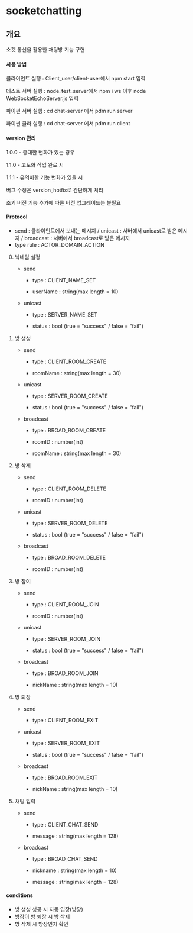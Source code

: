 # socketchatting

## 개요

소켓 통신을 활용한 채팅방 기능 구현

#### 사용 방법

클라이언트 실행 : Client_user/client-user에서 npm start 입력

테스트 서버 실행 : node_test_server에서 npm i ws 이후 node WebSocketEchoServer.js 입력

파이썬 서버 실행 : cd chat-server 에서 pdm run server

파이썬 클라 실행 : cd chat-server 에서 pdm run client



#### version 관리

1.0.0 - 중대한 변화가 있는 경우

1.1.0 - 고도화 작업 완료 시

1.1.1 - 유의미한 기능 변화가 있을 시

버그 수정은 version_hotfix로 간단하게 처리

초기 버전 기능 추가에 따른 버전 업그레이드는 불필요



#### Protocol

* send : 클라이언트에서 보내는 메시지 / unicast : 서버에서 unicast로 받은 메시지 / broadcast : 서버에서 broadcast로 받은 메시지
* type rule : ACTOR_DOMAIN_ACTION

0. 닉네임 설정

   - send
   
     - type : CLIENT_NAME_SET
     
     - userName : string(max length = 10)
   
   - unicast
   
     - type : SERVER_NAME_SET
     
     - status : bool (true = "success" / false = "fail")

1. 방 생성

   - send

     - type : CLIENT_ROOM_CREATE

     - roomName : string(max length = 30)

   - unicast

     - type : SERVER_ROOM_CREATE

     - status : bool (true = "success" / false = "fail")
     
   - broadcast
   
     - type : BROAD_ROOM_CREATE     
     
     - roomID : number(int)
     
     - roomName : string(max length = 30)

2. 방 삭제

   - send

     - type : CLIENT_ROOM_DELETE

     - roomID : number(int)
     
   - unicast
   
     - type : SERVER_ROOM_DELETE

     - status : bool (true = "success" / false = "fail")
     
   - broadcast
   
     - type : BROAD_ROOM_DELETE
     
     - roomID : number(int)
     
3. 방 참여

   - send

     - type : CLIENT_ROOM_JOIN

     - roomID : number(int)

   - unicast
   
     - type : SERVER_ROOM_JOIN

     - status : bool (true = "success" / false = "fail")
     
   - broadcast
     
     - type : BROAD_ROOM_JOIN
     
     - nickName : string(max length = 10)

4. 방 퇴장

    - send

      - type : CLIENT_ROOM_EXIT

    - unicast
    
      - type : SERVER_ROOM_EXIT

      - status : bool (true = "success" / false = "fail")
      
    - broadcast

      - type : BROAD_ROOM_EXIT
      
      - nickName : string(max length = 10)
      
5. 채팅 입력

    - send

      - type : CLIENT_CHAT_SEND

      - message : string(max length = 128)

    - broadcast
    
      - type : BROAD_CHAT_SEND

      - nickname : string(max length = 10)
      
      - message : string(max length = 128)


#### conditions

- 방 생성 성공 시 자동 입장(방장)
- 방장이 방 퇴장 시 방 삭제
- 방 삭제 시 방장인지 확인
